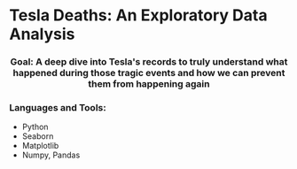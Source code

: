 # Tesla Deaths: An Exploratory Data Analysis 


<h3 align="center">Goal: A deep dive into Tesla's records to truly understand what happened during those tragic events and how we can prevent them from happening again</h3>



<h3 align="left">Languages and Tools:</h3>

* Python
* Seaborn
* Matplotlib
* Numpy, Pandas
